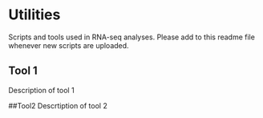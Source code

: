# Utilities
Scripts and tools used in RNA-seq analyses.
Please add to this readme file whenever new scripts are uploaded.

## Tool 1
Description of tool 1

##Tool2
Descrtiption of tool 2
